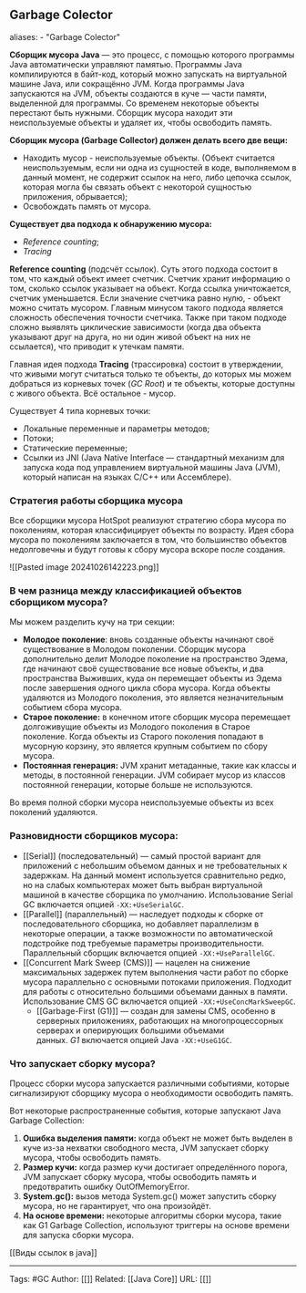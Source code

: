 ## Garbage Colector
aliases: 
	- "Garbage Colector"

**Сборщик мусора Java** — это процесс, с помощью которого программы Java автоматически управляют памятью. Программы Java компилируются в байт-код, который можно запускать на виртуальной машине Java, или сокращённо JVM. Когда программы Java запускаются на JVM, объекты создаются в куче — части памяти, выделенной для программы. Со временем некоторые объекты перестают быть нужными. Сборщик мусора находит эти неиспользуемые объекты и удаляет их, чтобы освободить память.

**Сборщик мусора (Garbage Collector) должен делать всего две вещи:**
- Находить мусор - неиспользуемые объекты. (Объект считается неиспользуемым, если ни одна из сущностей в коде, выполняемом в данный момент, не содержит ссылок на него, либо цепочка ссылок, которая могла бы связать объект с некоторой сущностью приложения, обрывается);
- Освобождать память от мусора.

**Существует два подхода к обнаружению мусора:**
- _Reference counting_;
- _Tracing_
  
**Reference counting** (подсчёт ссылок). Суть этого подхода состоит в том, что каждый объект имеет счетчик. Счетчик хранит информацию о том, сколько ссылок указывает на объект. Когда ссылка уничтожается, счетчик уменьшается. Если значение счетчика равно нулю, - объект можно считать мусором. Главным минусом такого подхода является сложность обеспечения точности счетчика. Также при таком подходе сложно выявлять циклические зависимости (когда два объекта указывают друг на друга, но ни один живой объект на них не ссылается), что приводит к утечкам памяти.

Главная идея подхода **Tracing** (трассировка) состоит в утверждении, что живыми могут считаться только те объекты, до которых мы можем добраться из корневых точек (_GC Root_) и те объекты, которые доступны с живого объекта. Всё остальное - мусор.

Существует 4 типа корневых точки:
- Локальные переменные и параметры методов;
- Потоки;
- Статические переменные;
- Ссылки из JNI (Java Native Interface — стандартный механизм для запуска кода под управлением виртуальной машины Java (JVM), который написан на языках С/С++ или Ассемблере).
### Стратегия работы сборщика мусора

Все сборщики мусора HotSpot реализуют стратегию сбора мусора по поколениям, которая классифицирует объекты по возрасту. Идея сбора мусора по поколениям заключается в том, что большинство объектов недолговечны и будут готовы к сбору мусора вскоре после создания.

![[Pasted image 20241026142223.png]]

### В чем разница между классификацией объектов сборщиком мусора?

Мы можем разделить кучу на три секции:

- **Молодое поколение**: вновь созданные объекты начинают своё существование в Молодом поколении. Сборщик мусора дополнительно делит Молодое поколение на пространство Эдема, где начинают своё существование все новые объекты, и два пространства Выживших, куда он перемещает объекты из Эдема после завершения одного цикла сбора мусора. Когда объекты удаляются из Молодого поколения, это является незначительным событием сбора мусора.
- **Старое поколение:** в конечном итоге сборщик мусора перемещает долгоживущие объекты из Молодого поколения в Старое поколение. Когда объекты из Старого поколения попадают в мусорную корзину, это является крупным событием по сбору мусора.
- **Постоянная генерация:** JVM хранит метаданные, такие как классы и методы, в постоянной генерации. JVM собирает мусор из классов постоянной генерации, которые больше не используются.

Во время полной сборки мусора неиспользуемые объекты из всех поколений удаляются.
### Разновидности сборщиков мусора:

- [[Serial]] (последовательный) — самый простой вариант для приложений с небольшим объемом данных и не требовательных к задержкам. На данный момент используется сравнительно редко, но на слабых компьютерах может быть выбран виртуальной машиной в качестве сборщика по умолчанию. Использование Serial GC включается опцией `-XX:+UseSerialGC`.
- [[Parallel]] (параллельный) — наследует подходы к сборке от последовательного сборщика, но добавляет параллелизм в некоторые операции, а также возможности по автоматической подстройке под требуемые параметры производительности. Параллельный сборщик включается опцией `-XX:+UseParallelGC`.
- [[Concurrent Mark Sweep (CMS)]] — нацелен на снижение максимальных задержек путем выполнения части работ по сборке мусора параллельно с основными потоками приложения. Подходит для работы с относительно большими объемами данных в памяти. Использование CMS GC включается опцией `-XX:+UseConcMarkSweepGC`.
	- [[Garbage-First (G1)]] — создан для замены CMS, особенно в серверных приложениях, работающих на многопроцессорных серверах и оперирующих большими объемами данных. _G1_ включается опцией Java `-XX:+UseG1GC`.

### Что запускает сборку мусора?

Процесс сборки мусора запускается различными событиями, которые сигнализируют сборщику мусора о необходимости освободить память.

Вот некоторые распространенные события, которые запускают Java Garbage Collection:

1. **Ошибка выделения памяти:** когда объект не может быть выделен в куче из-за нехватки свободного места, JVM запускает сборку мусора, чтобы освободить память.
2. **Размер кучи:** когда размер кучи достигает определённого порога, JVM запускает сборку мусора, чтобы освободить память и предотвратить ошибку OutOfMemoryError.
3. **System.gc():** вызов метода System.gc() может запустить сборку мусора, но не гарантирует, что она произойдёт.
4. **На основе времени:** некоторые алгоритмы сборки мусора, такие как G1 Garbage Collection, используют триггеры на основе времени для запуска сборки мусора.

[[Виды ссылок в java]]

---
Tags: #GC
Author: [[]]
Related: [[Java Core]]
URL: [[]]
